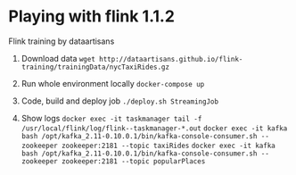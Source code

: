 # Playing with flink 1.1.2

Flink training by dataartisans 

1. Download data 
`wget http://dataartisans.github.io/flink-training/trainingData/nycTaxiRides.gz`

2. Run whole environment locally
`docker-compose up`

3. Code, build and deploy job
`./deploy.sh StreamingJob`

4. Show logs
`docker exec -it taskmanager tail -f /usr/local/flink/log/flink--taskmanager-*.out`
`docker exec -it kafka bash /opt/kafka_2.11-0.10.0.1/bin/kafka-console-consumer.sh --zookeeper zookeeper:2181 --topic taxiRides`
`docker exec -it kafka bash /opt/kafka_2.11-0.10.0.1/bin/kafka-console-consumer.sh --zookeeper zookeeper:2181 --topic popularPlaces`